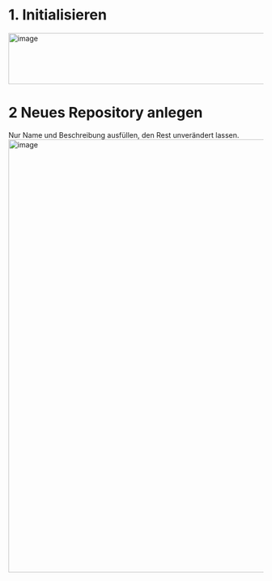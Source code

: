 # 1. Initialisieren
<img width="739" height="101" alt="image" src="https://github.com/user-attachments/assets/a7fdfee3-7cb3-457a-ab26-fef16fcf511e" />

# 2 Neues Repository anlegen
Nur Name und Beschreibung ausfüllen, den Rest unverändert lassen.
<img width="784" height="855" alt="image" src="https://github.com/user-attachments/assets/5d41a08f-3bbe-4813-a202-33a5bc48677e" />

